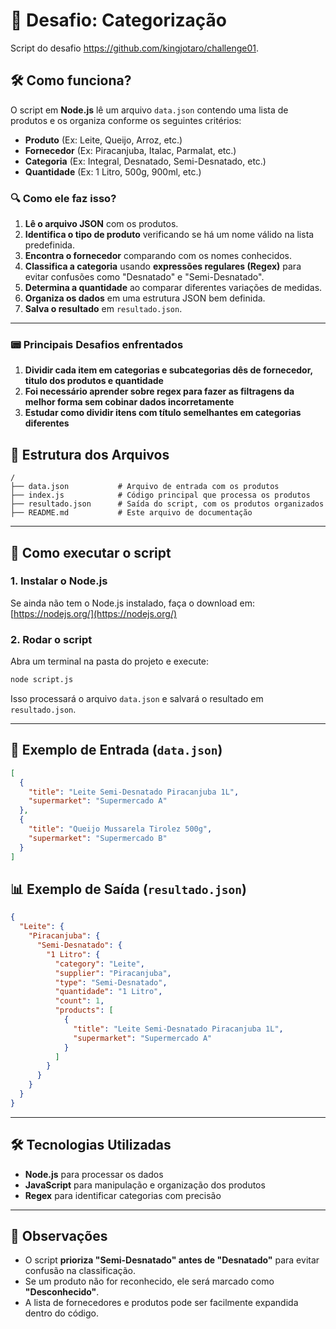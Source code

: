 # 📌 Desafio: Categorização

Script do desafio https://github.com/kingjotaro/challenge01.

## 🛠️ Como funciona?

O script em **Node.js** lê um arquivo `data.json` contendo uma lista de produtos e os organiza conforme os seguintes critérios:
- **Produto** (Ex: Leite, Queijo, Arroz, etc.)
- **Fornecedor** (Ex: Piracanjuba, Italac, Parmalat, etc.)
- **Categoria** (Ex: Integral, Desnatado, Semi-Desnatado, etc.)
- **Quantidade** (Ex: 1 Litro, 500g, 900ml, etc.)

### 🔍 Como ele faz isso?
1. **Lê o arquivo JSON** com os produtos.
2. **Identifica o tipo de produto** verificando se há um nome válido na lista predefinida.
3. **Encontra o fornecedor** comparando com os nomes conhecidos.
4. **Classifica a categoria** usando **expressões regulares (Regex)** para evitar confusões como "Desnatado" e "Semi-Desnatado".
5. **Determina a quantidade** ao comparar diferentes variações de medidas.
6. **Organiza os dados** em uma estrutura JSON bem definida.
7. **Salva o resultado** em `resultado.json`.

---

### 📟 Principais Desafios enfrentados
1. **Dividir cada item em categorias e subcategorias dês de fornecedor, titulo dos produtos e quantidade**
2. **Foi necessário aprender sobre regex para fazer as filtragens da melhor forma sem cobinar dados incorretamente**
3. **Estudar como dividir itens com título semelhantes em categorias diferentes**

## 📂 Estrutura dos Arquivos
```
/
├── data.json           # Arquivo de entrada com os produtos
├── index.js            # Código principal que processa os produtos
├── resultado.json      # Saída do script, com os produtos organizados
├── README.md           # Este arquivo de documentação
```

---

## 🚀 Como executar o script

### **1. Instalar o Node.js**
Se ainda não tem o Node.js instalado, faça o download em: [https://nodejs.org/](https://nodejs.org/)

### **2. Rodar o script**
Abra um terminal na pasta do projeto e execute:
```sh
node script.js
```
Isso processará o arquivo `data.json` e salvará o resultado em `resultado.json`.

---

## 📝 Exemplo de Entrada (`data.json`)
```json
[
  {
    "title": "Leite Semi-Desnatado Piracanjuba 1L",
    "supermarket": "Supermercado A"
  },
  {
    "title": "Queijo Mussarela Tirolez 500g",
    "supermarket": "Supermercado B"
  }
]
```

## 📊 Exemplo de Saída (`resultado.json`)
```json
{
  "Leite": {
    "Piracanjuba": {
      "Semi-Desnatado": {
        "1 Litro": {
          "category": "Leite",
          "supplier": "Piracanjuba",
          "type": "Semi-Desnatado",
          "quantidade": "1 Litro",
          "count": 1,
          "products": [
            {
              "title": "Leite Semi-Desnatado Piracanjuba 1L",
              "supermarket": "Supermercado A"
            }
          ]
        }
      }
    }
  }
}
```

---

## 🛠️ Tecnologias Utilizadas
- **Node.js** para processar os dados
- **JavaScript** para manipulação e organização dos produtos
- **Regex** para identificar categorias com precisão

---

## 📌 Observações
- O script **prioriza "Semi-Desnatado" antes de "Desnatado"** para evitar confusão na classificação.
- Se um produto não for reconhecido, ele será marcado como **"Desconhecido"**.
- A lista de fornecedores e produtos pode ser facilmente expandida dentro do código.

